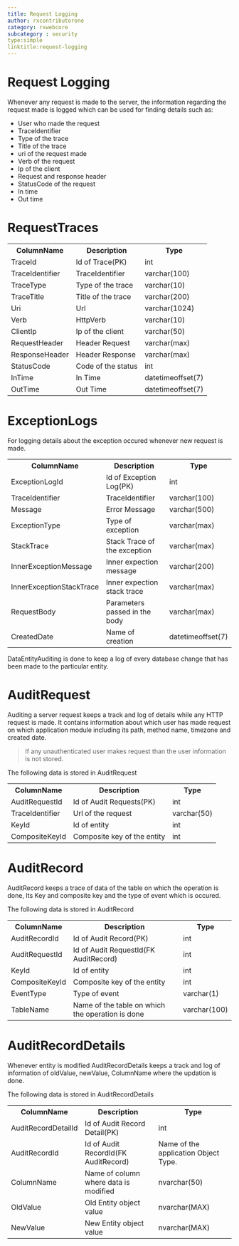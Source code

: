 ```yaml
---
title: Request Logging
author: rxcontributorone
category: rxwebcore
subcategory : security
type:simple
linktitle:request-logging
---
```

# Request Logging

Whenever any request is made to the server, the information regarding the request made is logged which can be used for finding details such as:

* User who made the request
* TraceIdentifier 
* Type of the trace
* Title of the trace
* uri of the request made
* Verb of the request
* Ip of the client
* Request and response header
* StatusCode of the request
* In time 
* Out time 

# RequestTraces

<table class="table table-bordered table-striped">
<tr><th>ColumnName</th><th>Description</th><th>Type</th></tr>
<tr><td>TraceId</td><td>Id of Trace(PK)</td><td>int</td></tr>
<tr><td>TraceIdentifier</td><td>TraceIdentifier</td><td>varchar(100)</td></tr> 
<tr><td>TraceType</td><td>Type of the trace</td><td>varchar(10)</td></tr>
<tr><td>TraceTitle</td><td>Title of the trace</td><td>varchar(200)</td></tr>
<tr><td>Uri</td><td>Url</td><td>varchar(1024)</td></tr>
<tr><td>Verb</td><td>HttpVerb</td><td>varchar(10)</td></tr>
<tr><td>ClientIp</td><td>Ip of the client</td><td>varchar(50)</td></tr>
<tr><td>RequestHeader</td><td>Header Request</td><td>varchar(max)</td></tr>
<tr><td>ResponseHeader</td><td>Header Response</td><td>varchar(max)</td></tr>
<tr><td>StatusCode</td><td>Code of the status</td><td>int</td></tr>
<tr><td>InTime</td><td>In Time</td><td>datetimeoffset(7)</td></tr>
<tr><td>OutTime</td><td>Out Time</td><td>datetimeoffset(7)</td></tr>
</table>

# ExceptionLogs 
For logging details about the exception occured whenever new request is made.

<table class="table table-bordered table-striped">
<tr><th>ColumnName</th><th>Description</th><th>Type</th></tr>
<tr><td>ExceptionLogId</td><td>Id of Exception Log(PK)</td><td>int</td></tr>
<tr><td>TraceIdentifier</td><td>TraceIdentifier</td><td>varchar(100)</td></tr> 
<tr><td>Message</td><td>Error Message</td><td>varchar(500)</td></tr>
<tr><td>ExceptionType</td><td>Type of exception</td><td>varchar(max)</td></tr>
<tr><td>StackTrace</td><td>Stack Trace of the exception</td><td>varchar(max)</td></tr>
<tr><td>InnerExceptionMessage</td><td>Inner expection message</td><td>varchar(200)</td></tr>
<tr><td>InnerExceptionStackTrace</td><td>Inner expection stack trace</td><td>varchar(max)</td></tr>
<tr><td>RequestBody</td><td>Parameters passed in the body</td><td>varchar(max)</td></tr>
<tr><td>CreatedDate</td><td>Name of creation</td><td>datetimeoffset(7)</td></tr>
</table>

DataEntityAuditing is done to keep a log of every database change that has been made to the particular entity. 

# AuditRequest

Auditing a server request keeps a track and log of details while any HTTP request is made. It contains information about which user has made request on which application module including its path, method name, timezone and created date.   

> If any unauthenticated user makes request than the user information is not stored.

The following data is stored in AuditRequest 

<table class="table table-bordered table-striped">
<tr><th>ColumnName</th><th>Description</th><th>Type</th></tr>
<tr><td>AuditRequestId</td><td>Id of Audit Requests(PK)</td><td>int</td></tr>
<tr><td>TraceIdentifier</td><td>Url of the request</td><td>varchar(50)</td></tr> 
<tr><td>KeyId</td><td>Id of entity</td><td>int</td></tr>
<tr><td>CompositeKeyId</td><td>Composite key of the entity</td><td>int</td></tr>
</table>

# AuditRecord

AuditRecord keeps a trace of data of the table on which the operation is done, Its Key and composite key and the type of event which is occured.

The following data is stored in AuditRecord

<table class="table table-bordered table-striped">
<tr><th>ColumnName</th><th>Description</th><th>Type</th></tr>
<tr><td>AuditRecordId</td><td>Id of Audit Record(PK)</td><td>int</td></tr>
<tr><td>AuditRequestId</td><td>Id of Audit RequestId(FK AuditRecord)</td><td>int</td></tr> 
<tr><td>KeyId</td><td>Id of entity</td><td>int</td></tr>
<tr><td>CompositeKeyId</td><td>Composite key of the entity</td><td>int</td></tr>
<tr><td>EventType</td><td>Type of event</td><td>varchar(1)</td></tr>
<tr><td>TableName</td><td>Name of the table on which the operation is done</td><td>varchar(100)</td></tr>
</table>

# AuditRecordDetails

Whenever entity is modified AuditRecordDetails keeps a track and log of information of oldValue, newValue, ColumnName where the updation is done.

The following data is stored in AuditRecordDetails

<table class="table table-bordered table-striped">
<tr><th>ColumnName</th><th>Description</th><th>Type</th></tr>
<tr><td>AuditRecordDetailId</td><td>Id of Audit Record Detail(PK)</td><td>int</td></tr>
<tr><td>AuditRecordId</td><td>Id of Audit RecordId(FK AuditRecord)</td><td>Name of the application Object Type.</td></tr> 
<tr><td>ColumnName</td><td>Name of column where data is modified</td><td>nvarchar(50)</td></tr>
<tr><td>OldValue</td><td>Old Entity object value</td><td>nvarchar(MAX)</td></tr>
<tr><td>NewValue</td><td>New Entity object value</td><td>nvarchar(MAX)</td></tr>
</table>


